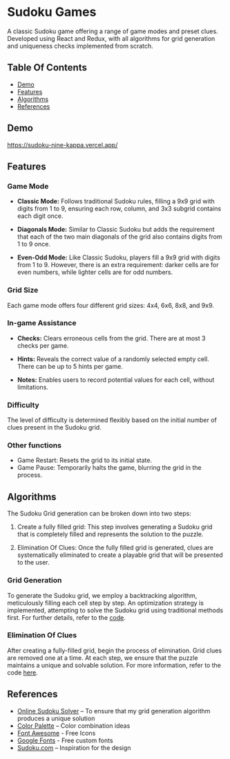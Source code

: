 # Sudoku Games

A classic Sudoku game offering a range of game modes and preset clues. Developed using React and Redux, with all algorithms for grid generation and uniqueness checks implemented from scratch.

## Table Of Contents

-   [Demo](#demo)
-   [Features](#features)
-   [Algorithms](#algorithms)
-   [References](#references)

## Demo

https://sudoku-nine-kappa.vercel.app/

## Features

### Game Mode

-   **Classic Mode:** Follows traditional Sudoku rules, filling a 9x9 grid with digits from 1 to 9, ensuring each row, column, and 3x3 subgrid contains each digit once.

-   **Diagonals Mode:** Similar to Classic Sudoku but adds the requirement that each of the two main diagonals of the grid also contains digits from 1 to 9 once.

-   **Even-Odd Mode:** Like Classic Sudoku, players fill a 9x9 grid with digits from 1 to 9. However, there is an extra requirement: darker cells are for even numbers, while lighter cells are for odd numbers.

### Grid Size

Each game mode offers four different grid sizes: 4x4, 6x6, 8x8, and 9x9.

### In-game Assistance

-   **Checks:** Clears erroneous cells from the grid. There are at most 3 checks per game.

-   **Hints:** Reveals the correct value of a randomly selected empty cell. There can be up to 5 hints per game.

-   **Notes:** Enables users to record potential values for each cell, without limitations.

### Difficulty

The level of difficulty is determined flexibly based on the initial number of clues present in the Sudoku grid.

### Other functions

-   Game Restart: Resets the grid to its initial state.
-   Game Pause: Temporarily halts the game, blurring the grid in the process.

## Algorithms

The Sudoku Grid generation can be broken down into two steps:

1. Create a fully filled grid: This step involves generating a Sudoku grid that is completely filled and represents the solution to the puzzle.

2. Elimination Of Clues: Once the fully filled grid is generated, clues are systematically eliminated to create a playable grid that will be presented to the user.

### Grid Generation

To generate the Sudoku grid, we employ a backtracking algorithm, meticulously filling each cell step by step. An optimization strategy is implemented, attempting to solve the Sudoku grid using traditional methods first. For further details, refer to the [code](src/algorithms/index.ts#L14).

### Elimination Of Clues

After creating a fully-filled grid, begin the process of elimination. Grid clues are removed one at a time. At each step, we ensure that the puzzle maintains a unique and solvable solution. For more information, refer to the code [here](src/algorithms/index.ts#L79).

## References

-   [Online Sudoku Solver](https://www.thonky.com/sudoku/solution-count) – To ensure that my grid generation algorithm produces a unique solution
-   [Color Palette](https://coolors.co/) – Color combination ideas
-   [Font Awesome](https://fontawesome.com/icons) - Free Icons
-   [Google Fonts](https://fonts.google.com/) - Free custom fonts
-   [Sudoku.com](https://sudoku.com/) – Inspiration for the design
